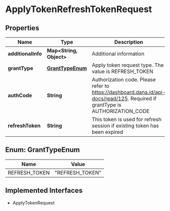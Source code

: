 

# ApplyTokenRefreshTokenRequest


## Properties

| Name | Type | Description | Notes |
|------------ | ------------- | ------------- | -------------|
|**additionalInfo** | **Map&lt;String, Object&gt;** | Additional information |  [optional] |
|**grantType** | [**GrantTypeEnum**](#GrantTypeEnum) | Apply token request type. The value is REFRESH_TOKEN |  |
|**authCode** | **String** | Authorization code. Please refer to https://dashboard.dana.id/api-docs/read/125. Required if grantType is AUTHORIZATION_CODE |  [optional] |
|**refreshToken** | **String** | This token is used for refresh session if existing token has been expired |  |



## Enum: GrantTypeEnum

| Name | Value |
|---- | -----|
| REFRESH_TOKEN | &quot;REFRESH_TOKEN&quot; |


## Implemented Interfaces

* ApplyTokenRequest


